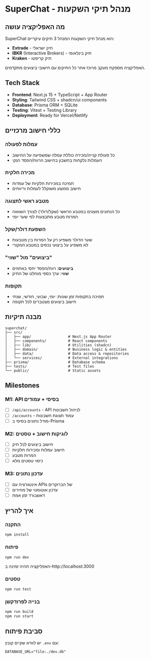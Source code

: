# SuperChat - מנהל תיקי השקעות

## מה האפליקציה עושה

SuperChat הוא מנהל תיקי השקעות המנהל 3 תיקים עיקריים:
- **Extrade** - תיק ישראלי
- **IBKR** (Interactive Brokers) - תיק בינלאומי
- **Kraken** - תיק קריפטו

האפליקציה מספקת מעקב מרוכז אחר כל התיקים עם חישובי ביצועים מתקדמים.

## Tech Stack

- **Frontend**: Next.js 15 + TypeScript + App Router
- **Styling**: Tailwind CSS + shadcn/ui components
- **Database**: Prisma ORM + SQLite
- **Testing**: Vitest + Testing Library
- **Deployment**: Ready for Vercel/Netlify

## כללי חישוב מרכזיים

### עמלות לפעולה
- כל פעולת קנייה/מכירה כוללת עמלה שמשפיעה על החישוב
- העמלות נלקחות בחשבון בחישוב הרווח/הפסד הנקי

### מכירה חלקית
- תמיכה במכירות חלקיות של עמדות
- חישוב ממוצע משוקלל לעמלות וריווחים

### מטבע ראשי לתצוגה
- כל הנתונים מוצגים במטבע הראשי (שקל/דולר) לצורך השוואה
- המרות מטבע מתבצעות לפי שער יומי

### השפעת דולר/שקל
- שער הדולר משפיע רק על המרות בין מטבעות
- לא משפיע על ביצועי נכסים במטבע המקורי

### "ביצועים" מול "שווי"
- **ביצועים**: רווח/הפסד יחסי באחוזים
- **שווי**: ערך כספי מוחלט של התיק

### תקופות
- תמיכה בתקופות זמן שונות: יומי, שבועי, חודשי, שנתי
- חישוב ביצועים מצטברים לכל תקופה

## מבנה תיקיות

```
superchat/
├── src/
│   ├── app/                 # Next.js App Router
│   ├── components/          # React components
│   ├── lib/                 # Utilities (shadcn)
│   ├── domain/              # Business logic & entities
│   ├── data/                # Data access & repositories
│   └── services/            # External integrations
├── prisma/                  # Database schema
├── tests/                   # Test files
└── public/                  # Static assets
```

## Milestones

### M1: API בסיסי + עמודים
- [ ] `/api/accounts` - API לניהול חשבונות
- [ ] `/accounts` - עמוד תצוגת חשבונות
- [ ] מודל נתונים בסיסי ב-Prisma

### M2: לוגיקות חישוב + טסטים
- [ ] חישוב ביצועים לכל תיק
- [ ] חישוב עמלות ומכירות חלקיות
- [ ] המרות מטבע
- [ ] כיסוי טסטים מלא

### M3: עדכון נתונים
- [ ] אינטגרציה עם APIs של הברוקרים
- [ ] עדכון אוטומטי של מחירים
- [ ] דאשבורד זמן אמת

## איך להריץ

### התקנה
```bash
npm install
```

### פיתוח
```bash
npm run dev
```
האפליקציה תהיה זמינה ב-http://localhost:3000

### טסטים
```bash
npm run test
```

### בנייה לפרודקשן
```bash
npm run build
npm run start
```

## סביבת פיתוח

יש לוודא שקיים קובץ `.env` עם:
```
DATABASE_URL="file:./dev.db"
```